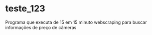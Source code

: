# teste_123

Programa que executa de 15 em 15 minuto webscraping para buscar informações de preço de câmeras
